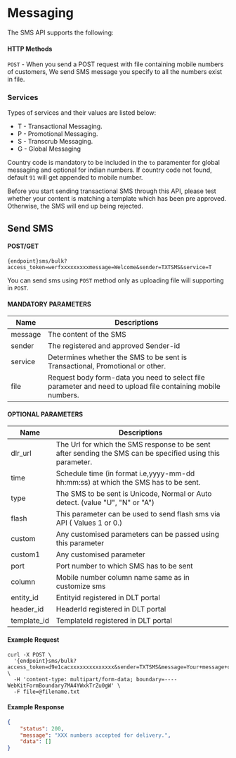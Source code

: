 # Messaging

The SMS API supports the following:

#### HTTP Methods 

`POST` - When you send a POST request with file containing mobile numbers of customers, We send SMS message you specify to all the numbers exist in file.

### Services

Types of services and their values are listed below:

* T - Transactional Messaging.
* P - Promotional Messaging.
* S - Transcrub Messaging.
* G - Global Messaging

Country code is mandatory to be included in the `to` paramenter for global messaging and optional for indian numbers. If country code not found, default `91` will get appended to mobile number.

Before you start sending transactional SMS through this API, please test whether your content is matching a template which has been pre approved. Otherwise, the SMS will end up being rejected.

## Send SMS

#### POST/GET

```
{endpoint}sms/bulk?access_token=werfxxxxxxxxxmessage=Welcome&sender=TXTSMS&service=T
```

You can send sms using `POST`  method only as uploading file will supporting in 
`POST`.


####  MANDATORY PARAMETERS

| Name     | Descriptions |
|----------|--------------|
| message | The content of the SMS |
| sender | The registered and approved Sender-id |
| service | Determines whether the SMS to be sent is Transactional, Promotional or other. |
| file | Request body form-data you need to select file parameter and need to upload file containing mobile numbers. |


####  OPTIONAL PARAMETERS


| Name     | Descriptions |
|----------|--------------|
| dlr_url | The Url for which the SMS response to be sent after sending the SMS can be specified using this parameter. |
| time |  Schedule time (in format i.e,yyyy-mm-dd hh:mm:ss) at which the SMS has to be sent. |
| type | The SMS to be sent is Unicode, Normal or Auto detect. (value "U", "N" or "A") |
| flash | This parameter can be used to send flash sms via API ( Values 1 or 0.) |
| custom | Any customised parameters can be passed  using this parameter |
| custom1 | Any customised parameter |
| port | Port number to which SMS has to be sent |
| column | Mobile number column name same as in customize sms |
| entity_id | Entityid registered in DLT portal |
| header_id | HeaderId registered in DLT portal |
| template_id | TemplateId registered in DLT portal|

#### Example Request

```
curl -X POST \
  '{endpoint}sms/bulk?access_token=d9e1cacxxxxxxxxxxxxxx&sender=TXTSMS&message=Your+message+content&service=T' \
  -H 'content-type: multipart/form-data; boundary=----WebKitFormBoundary7MA4YWxkTrZu0gW' \
  -F file=@filename.txt
```

#### Example Response

```json
{
    "status": 200,
    "message": "XXX numbers accepted for delivery.",
    "data": []
}
```